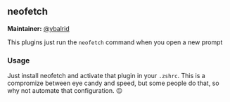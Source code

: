 ## neofetch

**Maintainer:** [@ybalrid](https://github.com/ybalrid)

This plugins just run the `neofetch` command when you open a new prompt

### Usage

Just install neofetch and activate that plugin in your `.zshrc`. This is a compromize between eye candy and speed, but some people do that, so why not automate that configuration. :wink:
